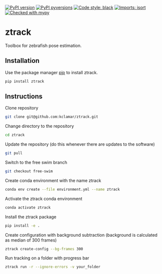 [![PyPI version](https://badge.fury.io/py/ztrack.svg)](https://pypi.python.org/pypi/ztrack)
[![PyPI pyversions](https://img.shields.io/pypi/pyversions/ztrack.svg)](https://pypi.python.org/pypi/ztrack)
[![Code style: black](https://img.shields.io/badge/code%20style-black-000000.svg)](https://github.com/psf/black)
[![Imports: isort](https://img.shields.io/badge/%20imports-isort-%231674b1?style=flat&labelColor=ef8336)](https://pycqa.github.io/isort/)
[![Checked with mypy](http://www.mypy-lang.org/static/mypy_badge.svg)](http://mypy-lang.org/)
# ztrack

Toolbox for zebrafish pose estimation.

## Installation

Use the package manager [pip](https://pip.pypa.io/en/stable/) to install ztrack.

```bash
pip install ztrack
```

## Instructions
Clone repository
```bash
git clone git@github.com:kclamar/ztrack.git
```
Change directory to the repository
```bash
cd ztrack
```
Update the repository (do this whenever there are updates to the software)
```bash
git pull
```
Switch to the free swim branch
```bash
git checkout free-swim
```
Create conda environment with the name ztrack
```bash
conda env create --file environment.yml --name ztrack
```
Activate the ztrack conda environment
```bash
conda activate ztrack
```
Install the ztrack package
```bash
pip install -e .
```
Create configuration with background subtraction (background is calculated as median of 300 frames)
```bash
ztrack create-config --bg-frames 300
```
Run tracking on a folder with progress bar
```bash
ztrack run -r --ignore-errors -v your_folder
```

